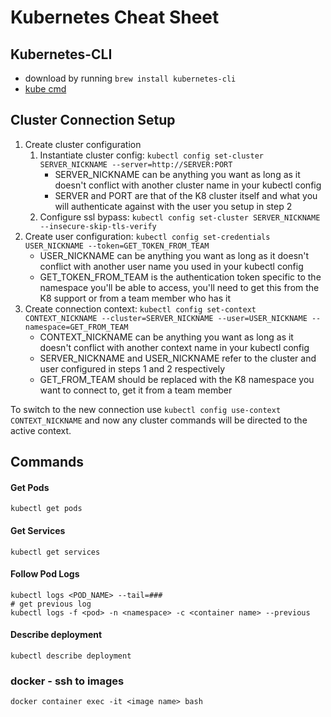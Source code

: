 Kubernetes Cheat Sheet
========================
Kubernetes-CLI
---------------
-  download by running `brew install kubernetes-cli`
-  [kube cmd](https://kubernetes.io/docs/reference/generated/kubectl/kubectl-commands)


Cluster Connection Setup
--------------------
1. Create cluster configuration
    1. Instantiate cluster config: `kubectl config set-cluster SERVER_NICKNAME --server=http://SERVER:PORT`
        * SERVER_NICKNAME can be anything you want as long as it doesn't conflict with another cluster name in your kubectl config
        * SERVER and PORT are that of the K8 cluster itself and what you will authenticate against with the user you setup in step 2
    2. Configure ssl bypass: `kubectl config set-cluster SERVER_NICKNAME --insecure-skip-tls-verify`
2. Create user configuration: `kubectl config set-credentials USER_NICKNAME --token=GET_TOKEN_FROM_TEAM`
    * USER_NICKNAME can be anything you want as long as it doesn't conflict with another user name you used in your kubectl config
    * GET_TOKEN_FROM_TEAM is the authentication token specific to the namespace you'll be able to access, you'll need to get this from the K8 support or from a team member who has it
3. Create connection context: `kubectl config set-context CONTEXT_NICKNAME --cluster=SERVER_NICKNAME --user=USER_NICKNAME --namespace=GET_FROM_TEAM`
    * CONTEXT_NICKNAME can be anything you want as long as it doesn't conflict with another context name in your kubectl config
    * SERVER_NICKNAME and USER_NICKNAME refer to the cluster and user configured in steps 1 and 2 respectively
    * GET_FROM_TEAM should be replaced with the K8 namespace you want to connect to, get it from a team member

To switch to the new connection use `kubectl config use-context CONTEXT_NICKNAME` and now any cluster commands will be directed to the active context.

Commands
----------------
#### Get Pods
```
kubectl get pods
```
#### Get Services
```
kubectl get services
```
#### Follow Pod Logs
```
kubectl logs <POD_NAME> --tail=### 
# get previous log
kubectl logs -f <pod> -n <namespace> -c <container name> --previous

```
#### Describe deployment
```
kubectl describe deployment
```
### docker -  ssh to images
```
docker container exec -it <image name> bash
```
